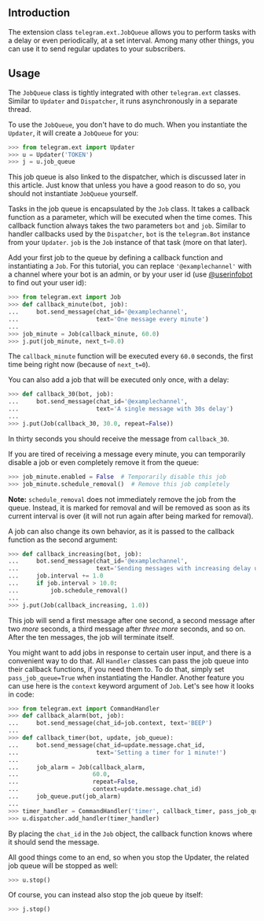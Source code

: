 ## Introduction
The extension class `telegram.ext.JobQueue` allows you to perform tasks with a delay or even periodically, at a set interval. Among many other things, you can use it to send regular updates to your subscribers.

## Usage
The `JobQueue` class is tightly integrated with other `telegram.ext` classes. Similar to `Updater` and `Dispatcher`, it runs asynchronously in a separate thread.

To use the `JobQueue`, you don't have to do much. When you instantiate the `Updater`, it will create a `JobQueue` for you:

```python
>>> from telegram.ext import Updater
>>> u = Updater('TOKEN')
>>> j = u.job_queue
```

This job queue is also linked to the dispatcher, which is discussed later in this article. Just know that unless you have a good reason to do so, you should not instantiate `JobQueue` yourself.

Tasks in the job queue is encapsulated by the `Job` class. It takes a callback function as a parameter, which will be executed when the time comes. This callback function always takes the two parameters `bot` and `job`. Similar to handler callbacks used by the `Dispatcher`, `bot` is the `telegram.Bot` instance from your `Updater`. `job` is the `Job` instance of that task (more on that later).

Add your first job to the queue by defining a callback function and instantiating a `Job`. For this tutorial, you can replace `'@examplechannel'` with a channel where your bot is an admin, or by your user id (use [@userinfobot](https://telegram.me/userinfobot) to find out your user id):

```python
>>> from telegram.ext import Job
>>> def callback_minute(bot, job):
...     bot.send_message(chat_id='@examplechannel', 
...                      text='One message every minute')
...
>>> job_minute = Job(callback_minute, 60.0)
>>> j.put(job_minute, next_t=0.0)
```

The `callback_minute` function will be executed every `60.0` seconds, the first time being right now (because of `next_t=0`). 

You can also add a job that will be executed only once, with a delay:

```python
>>> def callback_30(bot, job):
...     bot.send_message(chat_id='@examplechannel', 
...                      text='A single message with 30s delay')
...
>>> j.put(Job(callback_30, 30.0, repeat=False))
```

In thirty seconds you should receive the message from `callback_30`. 

If you are tired of receiving a message every minute, you can temporarily disable a job or even completely remove it from the queue:

```python
>>> job_minute.enabled = False  # Temporarily disable this job
>>> job_minute.schedule_removal()  # Remove this job completely
```

**Note:** `schedule_removal` does not immediately remove the job from the queue. Instead, it is marked for removal and will be removed as soon as its current interval is over (it will not run again after being marked for removal).

A job can also change its own behavior, as it is passed to the callback function as the second argument:

```python
>>> def callback_increasing(bot, job):
...     bot.send_message(chat_id='@examplechannel',
...                      text='Sending messages with increasing delay up to 10s, then stops.')
...     job.interval += 1.0
...     if job.interval > 10.0:
...         job.schedule_removal()
...
>>> j.put(Job(callback_increasing, 1.0))
```

This job will send a first message after one second, a second message after two _more_ seconds, a third message after _three more_ seconds, and so on. After the ten messages, the job will terminate itself.

You might want to add jobs in response to certain user input, and there is a convenient way to do that. All `Handler` classes can pass the job queue into their callback functions, if you need them to. To do that, simply set `pass_job_queue=True` when instantiating the Handler. Another feature you can use here is the `context` keyword argument of `Job`. Let's see how it looks in code:

```python
>>> from telegram.ext import CommandHandler
>>> def callback_alarm(bot, job):
...     bot.send_message(chat_id=job.context, text='BEEP')
...
>>> def callback_timer(bot, update, job_queue):
...     bot.send_message(chat_id=update.message.chat_id,
...                      text='Setting a timer for 1 minute!')
...     
...     job_alarm = Job(callback_alarm,
...                     60.0,
...                     repeat=False,
...                     context=update.message.chat_id)
...     job_queue.put(job_alarm)
...
>>> timer_handler = CommandHandler('timer', callback_timer, pass_job_queue=True)
>>> u.dispatcher.add_handler(timer_handler)
```

By placing the `chat_id` in the `Job` object, the callback function knows where it should send the message.

All good things come to an end, so when you stop the Updater, the related job queue will be stopped as well:

```python
>>> u.stop()
```

Of course, you can instead also stop the job queue by itself:

```python
>>> j.stop()
```
